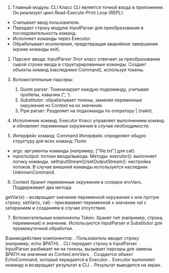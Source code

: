 1. Главный модуль: CLI
Класс CLI является точкой входа в приложение. Он реализует цикл Read-Execute-Print Loop (REPL):

- Считывает ввод пользователя.
- Передает строку модулю InputParser для преобразования в последовательность команд.
- Исполняет команды через Executor.
- Обрабатывает исключения, предотвращая аварийное завершение (кроме команды exit).

2. Парсинг ввода: InputParser
Этот класс отвечает за преобразование сырой строки ввода в структурированные команды.
Создает объекты команд (наследники Command), используя токены.

3. Вспомогательные парсеры: 
    1. Quote parser: Токенизирует каждую подкоманду, учитывая пробелы, кавычки (", ').
    2. Substitutor: обрабатывает токены, заменяя переменные окружения из Context на их значения.
    3. Pipe parser: Разделяет  на подкоманды по оператору | (пайп).

4. Исполнение команд: Executor
Класс управляет выполнением команд и обновляет переменные окружения в случае необходимости.

5. Интерфейс команд: Command
Интерфейс определяет общую структуру для всех команд:
Поля:
- args: аргументы команды (например, ["file.txt"] для cat).
- input/output: потоки ввода/вывода.
Методы:
executor(): выполняет логику команды.
setInputStream()/setOutputStream(): настройка потоков.
В случае внешней команды используется наследник UnknownCommand.

6. Context
Хранит переменные окружения в словаре envVars. Поддерживает два метода:

getVar(x) - возвращает значение переменной окружения x или пустую строку;
setVar(x, val) - присваивает переменной x значение val с затиранием и созданием в случае отсутствия.

7. Вспомогательные компоненты
Token: Хранят тип (например, строка, переменная) и значение.
Используются InputParser и Substitutor для промежуточной обработки.

Взаимодействие компонентов:
. Пользователь вводит строку (например, echo $PATH).
. CLI передает строку в InputParser.
. InputParser разбивает ее на токены, вызывает парсеры для замены $PATH на значение из Context.envVars.
. Создается объект EchoCommand, который передается в Executor.
. Executor выполняет команду и возвращает результат в CLI.
. Результат выводится на экран.